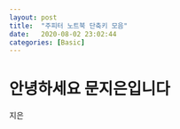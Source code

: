 ```yaml
---
layout: post
title:  "주피터 노트북 단축키 모음"
date:   2020-08-02 23:02:44
categories: [Basic]
---
```


# 안녕하세요 문지은입니다
지은
